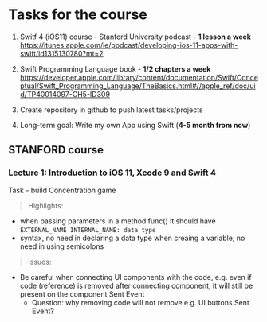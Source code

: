 
# Tasks for the course

1. Switf 4 (iOS11) course - Stanford University podcast - **1 lesson a week**
https://itunes.apple.com/ie/podcast/developing-ios-11-apps-with-swift/id1315130780?mt=2
2. Swift Programming Language book - **1/2 chapters a week**
https://developer.apple.com/library/content/documentation/Swift/Conceptual/Swift_Programming_Language/TheBasics.html#//apple_ref/doc/uid/TP40014097-CH5-ID309

3. Create repository in github to push latest tasks/projects 

4. Long-term goal: Write my own App using Swift (__4-5 month from now__)


## STANFORD course

### Lecture 1: Introduction to iOS 11, Xcode 9 and Swift 4
Task - build Concentration game

> Highlights: 
- when passing parameters in a method func() it should have `EXTERNAL_NAME INTERNAL_NAME: data type`
- syntax, no need in declaring a data type when creaing a variable, no need in using semicolons

> Issues:
- Be careful when connecting UI components with the code, e.g. even if code (reference) is removed after connecting component, it will still be present on the component Sent Event
    - Question: why removing code will not remove e.g. UI buttons Sent Event?



